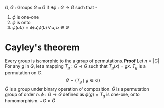 $G, \bar G$ : Groups
$G\approx \bar G$ if  $\exists\phi: G\rightarrow \bar G$ such that -
1. $\phi$ is one-one
2. $\phi$ is onto
3. $\phi(ab)=\phi(a)\phi(b)\,\forall\,a,b\in G$
# Cayley's theorem
Every group is isomorphic to the a group of permutations.
**Proof**
Let $n=|G|$
For any $g$ in $G$, let a mapping $T_g:G\rightarrow G$ such that $T_g(x)=gx$.
$T_g$ is a permutation on $G$.
$$\bar G=\{T_g\mid g\in G\}$$
$\bar G$ is a group under binary operation of composition.
$\bar G$ is a permutation group of order $n$.
$\phi:G\rightarrow\bar G$ defined as $\phi(g)=T_g$ is one-one, onto homomorphism.
$\therefore G\approx\bar G$
